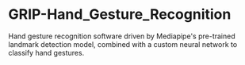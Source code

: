 # GRIP-Hand_Gesture_Recognition
Hand gesture recognition software driven by Mediapipe's pre-trained landmark detection model, combined with a custom neural network to classify hand gestures.

